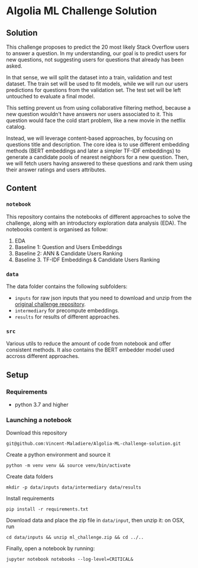 # Algolia ML Challenge Solution

## Solution

This challenge proposes to predict the 20 most likely Stack Overflow users to answer a question. In my understanding, our goal is to predict users for new questions, not suggesting users for questions that already has been asked.

In that sense, we will split the dataset into a train, validation and test dataset. The train set will be used to fit models, while we will run our users predictions for questions from the validation set. The test set will be left untouched to evaluate a final model. 

This setting prevent us from using collaborative filtering method, because a new question wouldn't have answers nor users associated to it. This question would face the cold start problem, like a new movie in the netflix catalog.

Instead, we will leverage content-based approaches, by focusing on questions title and description. The core idea is to use different embedding methods (BERT embeddings and later a simpler TF-IDF embeddings) to generate a candidate pools of nearest neighbors for a new question. Then, we will fetch users having answered to these questions and rank them using their answer ratings and users attributes.

## Content

### `notebook`

This repository contains the notebooks of different approaches to solve the challenge, along with an introductory exploration data analysis (EDA). The notebooks content is organised as follow:
1. EDA
2. Baseline 1: Question and Users Embeddings
3. Baseline 2: ANN & Candidate Users Ranking
4. Baseline 3. TF-IDF Embeddings & Candidate Users Ranking

### `data`

The data folder contains the following subfolders:
- `inputs` for raw json inputs that you need to download and unzip from the [original challenge repository](https://github.com/algolia/ML-challenge).
- `intermediary` for precompute embeddings.
- `results` for results of different approaches.

### `src`

Various utils to reduce the amount of code from notebook and offer consistent methods. It also contains the BERT embedder model used accross different approaches.


## Setup

### Requirements
- python 3.7 and higher

### Launching a notebook

Download this repository
```shell
git@github.com:Vincent-Maladiere/Algolia-ML-challenge-solution.git
```

Create a python environment and source it
```shell
python -m venv venv && source venv/bin/activate
```

Create data folders
```
mkdir -p data/inputs data/intermediary data/results
```

Install requirements
```
pip install -r requirements.txt
```

Download data and place the zip file in `data/input`, then unzip it:
on OSX, run
```
cd data/inputs && unzip ml_challenge.zip && cd ../..
```

Finally, open a notebook by running:
```
jupyter notebook notebooks --log-level=CRITICAL&
```

